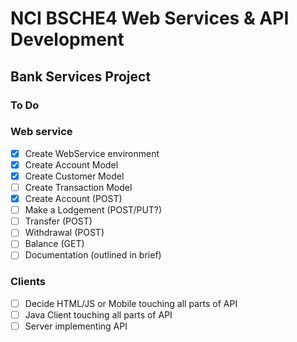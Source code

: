 # NCI BSCHE4 Web Services & API Development  
## Bank Services Project  

### To Do
### Web service    
- [x] Create WebService environment  
- [x] Create Account Model  
- [x] Create Customer Model  
- [ ] Create Transaction Model  
- [x] Create Account (POST)  
- [ ] Make a Lodgement (POST/PUT?)   
- [ ] Transfer (POST)  
- [ ] Withdrawal (POST)  
- [ ] Balance (GET)  
- [ ] Documentation (outlined in brief)

### Clients
- [ ] Decide HTML/JS or Mobile touching all parts of API  
- [ ] Java Client touching all parts of API  
- [ ] Server implementing API  
